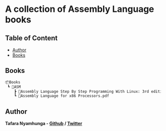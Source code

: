 # A collection of Assembly Language books

## Table of Content
- [Author](#author)
- [Books](#books)

## Books

```bash
📦Books
 ┗ 📂ASM
    ┣ 📜Assembly Language Step By Step Programming With Linux: 3rd edition.pdf
    ┗ 📜Assembly Language for x86 Processors.pdf
```

## Author

**Tafara Nyamhunga  - [Github](https://github.com/tafara-n) / [Twitter](https://twitter.com/tafaranyamhunga)**
